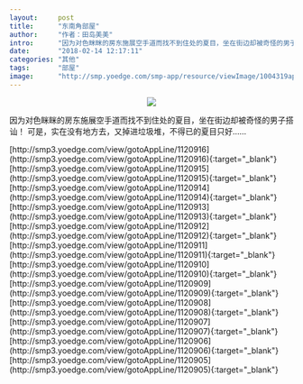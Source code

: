 ```yaml
---
layout:     post
title:      "东南角部屋"
author:     "作者：田岛美美"
intro:      "因为对色眯眯的房东施展空手道而找不到住处的夏目，坐在街边却被奇怪的男子搭讪！ 可是，实在没有地方去，又掉进垃圾堆，不得已的夏目只好……"
date:       "2018-02-14 12:17:11"
categories: "其他"
tags:       "部屋"
image:      "http://smp.yoedge.com/smp-app/resource/viewImage/1004319appline.png"
---
```

<div style="text-align: center">
<p><img src="http://smp.yoedge.com/smp-app/resource/viewImage/1004319appline.png"/></p>
</div>
<p class="post-meta">
<span>因为对色眯眯的房东施展空手道而找不到住处的夏目，坐在街边却被奇怪的男子搭讪！ 可是，实在没有地方去，又掉进垃圾堆，不得已的夏目只好……</span>
</p>
[http://smp3.yoedge.com/view/gotoAppLine/1120916](http://smp3.yoedge.com/view/gotoAppLine/1120916){:target="_blank"}
[http://smp3.yoedge.com/view/gotoAppLine/1120915](http://smp3.yoedge.com/view/gotoAppLine/1120915){:target="_blank"}
[http://smp3.yoedge.com/view/gotoAppLine/1120914](http://smp3.yoedge.com/view/gotoAppLine/1120914){:target="_blank"}
[http://smp3.yoedge.com/view/gotoAppLine/1120913](http://smp3.yoedge.com/view/gotoAppLine/1120913){:target="_blank"}
[http://smp3.yoedge.com/view/gotoAppLine/1120912](http://smp3.yoedge.com/view/gotoAppLine/1120912){:target="_blank"}
[http://smp3.yoedge.com/view/gotoAppLine/1120911](http://smp3.yoedge.com/view/gotoAppLine/1120911){:target="_blank"}
[http://smp3.yoedge.com/view/gotoAppLine/1120910](http://smp3.yoedge.com/view/gotoAppLine/1120910){:target="_blank"}
[http://smp3.yoedge.com/view/gotoAppLine/1120909](http://smp3.yoedge.com/view/gotoAppLine/1120909){:target="_blank"}
[http://smp3.yoedge.com/view/gotoAppLine/1120908](http://smp3.yoedge.com/view/gotoAppLine/1120908){:target="_blank"}
[http://smp3.yoedge.com/view/gotoAppLine/1120907](http://smp3.yoedge.com/view/gotoAppLine/1120907){:target="_blank"}
[http://smp3.yoedge.com/view/gotoAppLine/1120906](http://smp3.yoedge.com/view/gotoAppLine/1120906){:target="_blank"}
[http://smp3.yoedge.com/view/gotoAppLine/1120905](http://smp3.yoedge.com/view/gotoAppLine/1120905){:target="_blank"}


